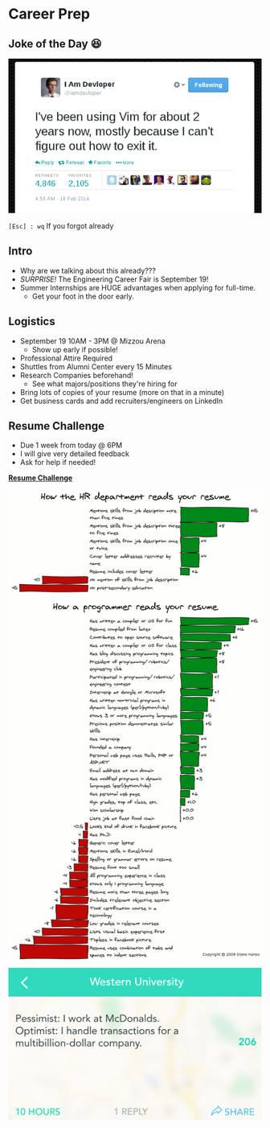 # Career Prep

## Joke of the Day 😆

![Vim](HumorVim.png)

`[Esc] : wq` If you forgot already

## Intro

- Why are we talking about this already???
- *SURPRISE!* The Engineering Career Fair is September 19!
- Summer Internships are HUGE advantages when applying for full-time.
    - Get your foot in the door early.

## Logistics

- September 19 10AM - 3PM @ Mizzou Arena
    - Show up early if possible!
- Professional Attire Required
- Shuttles from Alumni Center every 15 Minutes
- Research Companies beforehand!
    - See what majors/positions they're hiring for
- Bring lots of copies of your resume (more on that in a minute)
- Get business cards and add recruiters/engineers on LinkedIn

## Resume Challenge

- Due 1 week from today @ 6PM
- I will give very detailed feedback
- Ask for help if needed!

**[Resume Challenge](ResumeChallenge.md)**

![ResumeComic](ResumeComic.png)  

![Yik Yak](YikYak.png)